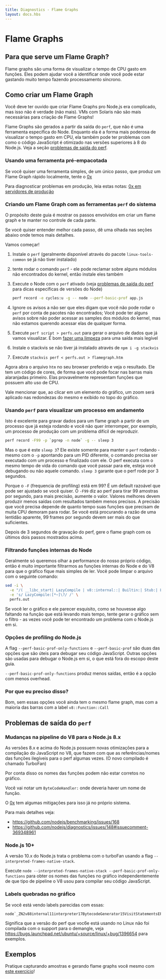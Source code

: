 ```yaml
---
title: Diagnostics - Flame Graphs
layout: docs.hbs
---
```


# Flame Graphs

## Para que serve um Flame Graph?

Flame graphs são uma forma de visualizar o tempo de CPU gasto em funções. Eles podem ajudar você a identificar onde você pode estar gastando muito tempo fazendo processamento síncrono.

## Como criar um Flame Graph

Você deve ter ouvido que criar Flame Graphs pro Node.js era complicado, mas isso não é verdade (não mais).
VMs com Solaris não são mais necessárias para criação de Flame Graphs!

Flame Graphs são gerados a partir da saída do `perf`, que não é uma ferramenta específica do Node. Enquanto ela é a forma mais poderosa de visualizar o tempo gasto em CPU, ela também pode ter problemas com como o código JavaScript é otimizado nas versões superiores à 8 do Node.js. Veja a seção [problemas de saída do perf](#problemas-de-saída-do-perf).

### Usando uma ferramenta pré-empacotada

Se você quiser uma ferramenta simples, de um único passo, que produz um Flame Graph rápido localmente, tente o [0x](https://www.npmjs.com/package/0x)

Para diagnosticar problemas em produção, leia estas notas: [0x em servidores de produção](https://github.com/davidmarkclements/0x/blob/master/docs/production-servers.md)

### Criando um Flame Graph com as ferramentas `perf` do sistema

O propósito deste guia é mostrar os passos envolvidos em criar um flame graph e te manter no controle de cada parte.

Se você quiser entender melhor cada passo, dê uma olhada nas seções abaixo onde temos mais detalhes.

Vamos começar!

1. Instale o `perf` (geralmente disponível através do pacote `linux-tools-common` se já não tiver instalado)
2. tente rodar o comando `perf` - ele pode reclamar sobre alguns módulos não encontrados do kernel, então instale eles também
3. Execute o Node com o `perf` ativado (veja [problemas de saída do perf](#problemas-de-saída-do-perf) para dicas específicas de versões do Node)

    ```bash
    perf record -e cycles:u -g -- node --perf-basic-prof app.js
    ```

4. Ignore os avisos a não ser que eles digam que você não pode rodar o `perf` por conta de pacotes não encontrados; Você pode ter alguns avisos sobre não poder acessar as samples dos módulos do kernel, mas não estamos querendo acessar elas de qualquer forma.
5. Execute `perf script > perfs.out` para gerar o arquivo de dados que já vamos visualizar. É bom [fazer uma limpeza](#filtrando-funções-internas-do-node) para uma saída mais legível
6. Instale o stackvis se não tiver já instalado através de `npm i -g stackvis`
7. Execute `stackvis perf < perfs.out > flamegraph.htm`

Agora abra o arquivo `htm` no seu browser preferido e veja o resultado. Ele tem um código de cores, de forma que você pode focar nas barras mais alaranjadas primeiro. Elas provavelmente representam funções que possuem alto uso de CPU.

Vale mencionar que, ao clicar em um elemento do gráfico, um zoom será aplicado nas redondezas do mesmo e exibido no topo do gráfico.

### Usando `perf` para visualizar um processo em andamento

Isto é excelente para gravar dados para um flame graph a partir de um processo que já esteja rodando e você não quer interromper, por exemplo, um processo de produção com um problema difícil de reproduzir.

```bash
perf record -F99 -p `pgrep -n node` -g -- sleep 3
```
Mas o que é este `sleep 3`? Ele existe somente para manter o `perf` rodando - mesmo com o `-p` apontando para um PID diferente, o comando precisa ser executado com um processo e finalizado com ele.
O perf executa com o mesmo tempo de vida do comando que você passar para ele, esteja você debugando ou não aquele comando. `sleep 3` garante que o perf rode por 3 segundos.

Porque o `-F` (frequencia de profiling) está em 99? É um default razoável que pode ser ajustado se você quiser.
O `-F99` diz ao perf para tirar 99 amostras por segundo, para mais precisão, aumente o valor. Valores melhores devem produzir menos saídas com resultados também menos precisos. A precisão que você precisa depende de quanto tempo suas funções que precisam de muita CPU demoram para rodar. Se você está procurando a razão de uma lentidão aparente, 99 frames por segundo devem ser mais do que suficientes.

Depois de 3 segundos de gravação do perf, gere o flame graph com os últimos dois passos mostrados acima.

### Filtrando funções internas do Node

Geralmente só queremos olhar a performance do nosso próprio código, então é muito importante filtrarmos as funções internas do Node e do V8 para que o gráfico fique mais simples de ler. Você pode limpar o arquivo com o seguinte comando:

```bash
sed -i \
  -e "/( __libc_start| LazyCompile | v8::internal::| Builtin:| Stub:| LoadIC:|\[unknown\]| LoadPolymorphicIC:)/d" \
  -e 's/ LazyCompile:[*~]\?/ /' \
  perfs.out
```

Se você ler o gráfico e ele parecer esquisito, como se houvesse algo faltando na função que está levando mais tempo, tente gerar o gráfico sem o filtro - as vezes você pode ter encontrado um problema com o Node.js em si.

### Opções de profiling do Node.js

A flag `--perf-basic-prof-only-functions` e `--perf-basic-prof` são duas das opções que são úteis para debugar seu código JavaScript. Outras opções são usadas para debugar o Node.js em si, o que está fora do escopo deste guia.

`--perf-basic-prof-only-functions` produz menos saídas, então é a opção com menos overhead.

### Por que eu preciso disso?

Bom, sem essas opções você ainda tem o mesmo flame graph, mas com a maioria das barras com a label `v8::Function::Call`

## Problemas de saída do `perf`

### Mudanças na pipeline do V8 para o Node.js 8.x

As versões 8.x e acima do Node.js possuem novas otimizações para a compilação do JavaScript no V8, que fazem com que as referências/nomes das funções ilegíveis para o perf algumas vezes. (O novo compilado é chamado TurboFan)

Por conta disso os nomes das funções podem não estar corretos no gráfico.

Você vai notar um `ByteCodeHandler:` onde deveria haver um nome de função.

O [0x](https://www.npmjs.com/package/0x) tem algumas mitigações para isso já no próprio sistema.

Para mais detalhes veja:
- https://github.com/nodejs/benchmarking/issues/168
- https://github.com/nodejs/diagnostics/issues/148#issuecomment-369348961

### Node.js 10+

A versão 10.x do Node.js trata o problema com o turboFan usando a flag `--interpreted-frames-native-stack`.

Execute `node --interpreted-frames-native-stack --perf-basic-prof-only-functions` para obter os nomes das funções no gráfico independentemente de que tipo de pipeline o V8 usou para compilar seu código JavaScript.

### Labels quebradas no gráfico

Se você está vendo labels parecidas com essas:

```
node`_ZN2v88internal11interpreter17BytecodeGenerator15VisitStatementsEPNS0_8ZoneListIPNS0_9StatementEEE
```

Significa que a versão do perf que voc6e está usando no Linux não foi compilada com o support para o demangle, veja https://bugs.launchpad.net/ubuntu/+source/linux/+bug/1396654 para exemplos.

## Exemplos

Pratique capturando amostras e gerando flame graphs você mesmo com [este exercício](https://github.com/naugtur/node-example-flamegraph)!

